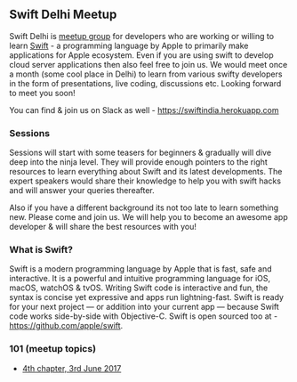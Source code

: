 ## Swift Delhi Meetup

Swift Delhi is [meetup group](https://www.meetup.com/Swift-Delhi/) for developers who are working or willing to learn [Swift](https://swift.org/) - a programming language by Apple to primarily make applications for Apple ecosystem. Even if you are using swift to develop cloud server applications then also feel free to join us. We would meet once a month (some cool place in Delhi) to learn from various swifty developers in the form of presentations, live coding, discussions etc. Looking forward to meet you soon! 

You can find & join us on Slack as well - https://swiftindia.herokuapp.com

### Sessions 

Sessions will start with some teasers for beginners & gradually will dive deep into the ninja level. They will provide enough pointers to the right resources to learn everything about Swift and its latest developments. The expert speakers would share their knowledge to help you with swift hacks and will answer your queries thereafter. 

Also if you have a different background its not too late to learn something new. Please come and join us. We will help you to become an awesome app developer & will share the best resources with you! 

### What is Swift? 

Swift is a modern programming language by Apple that is fast, safe and interactive. It is a powerful and intuitive programming language for iOS, macOS, watchOS & tvOS. Writing Swift code is interactive and fun, the syntax is concise yet expressive and apps run lightning-fast. Swift is ready for your next project — or addition into your current app — because Swift code works side-by-side with Objective-C. Swift is open sourced too at - https://github.com/apple/swift.

### 101 (meetup topics)
- [4th chapter, 3rd June 2017](chapter/4/101/tdd-vapor-rxswift.md)

